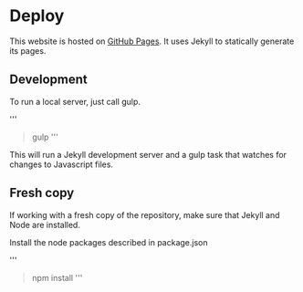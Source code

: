 Deploy
======

This website is hosted on [GitHub Pages](https://pages.github.com/).
It uses Jekyll to statically generate its pages.

Development
-----------

To run a local server, just call gulp.

'''
> gulp
'''

This will run a Jekyll development server and a gulp task that
watches for changes to Javascript files.

Fresh copy
----------

If working with a fresh copy of the repository,
make sure that Jekyll and Node are installed.

Install the node packages described in package.json

'''
> npm install
'''
